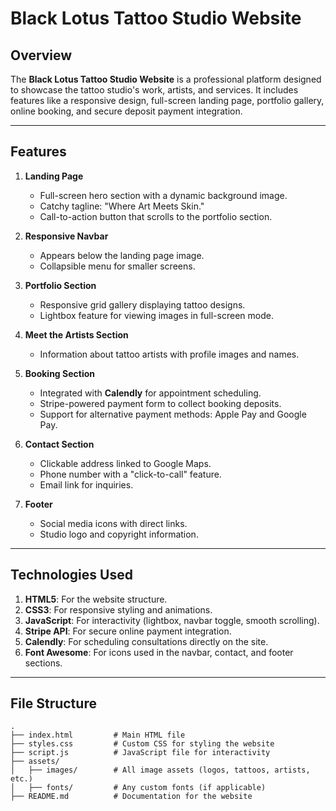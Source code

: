 # Black Lotus Tattoo Studio Website

## Overview
The **Black Lotus Tattoo Studio Website** is a professional platform designed to showcase the tattoo studio's work, artists, and services. It includes features like a responsive design, full-screen landing page, portfolio gallery, online booking, and secure deposit payment integration.

---

## Features

1. **Landing Page**
   - Full-screen hero section with a dynamic background image.
   - Catchy tagline: "Where Art Meets Skin."
   - Call-to-action button that scrolls to the portfolio section.

2. **Responsive Navbar**
   - Appears below the landing page image.
   - Collapsible menu for smaller screens.

3. **Portfolio Section**
   - Responsive grid gallery displaying tattoo designs.
   - Lightbox feature for viewing images in full-screen mode.

4. **Meet the Artists Section**
   - Information about tattoo artists with profile images and names.

5. **Booking Section**
   - Integrated with **Calendly** for appointment scheduling.
   - Stripe-powered payment form to collect booking deposits.
   - Support for alternative payment methods: Apple Pay and Google Pay.

6. **Contact Section**
   - Clickable address linked to Google Maps.
   - Phone number with a "click-to-call" feature.
   - Email link for inquiries.

7. **Footer**
   - Social media icons with direct links.
   - Studio logo and copyright information.

---

## Technologies Used

1. **HTML5**: For the website structure.
2. **CSS3**: For responsive styling and animations.
3. **JavaScript**: For interactivity (lightbox, navbar toggle, smooth scrolling).
4. **Stripe API**: For secure online payment integration.
5. **Calendly**: For scheduling consultations directly on the site.
6. **Font Awesome**: For icons used in the navbar, contact, and footer sections.

---

## File Structure

```plaintext
.
├── index.html         # Main HTML file
├── styles.css         # Custom CSS for styling the website
├── script.js          # JavaScript file for interactivity
├── assets/
│   ├── images/        # All image assets (logos, tattoos, artists, etc.)
│   ├── fonts/         # Any custom fonts (if applicable)
├── README.md          # Documentation for the website

